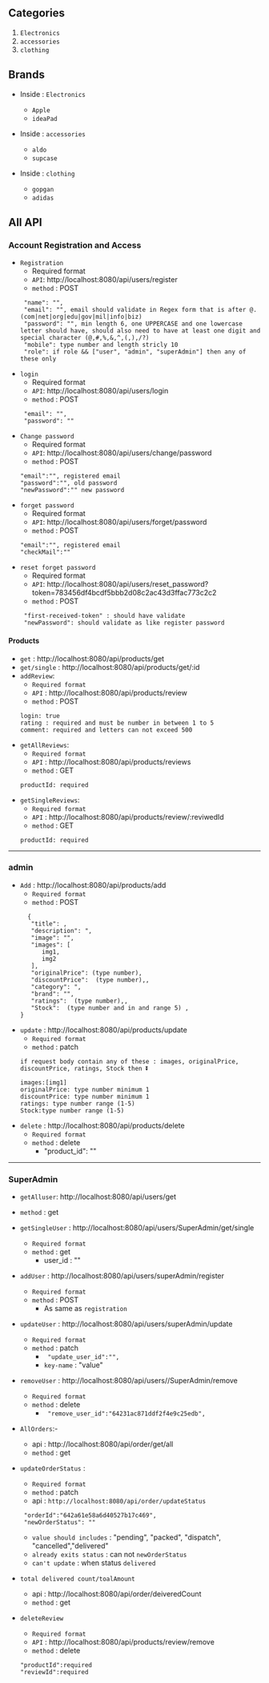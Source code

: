 ## Categories 
1. `Electronics`
2. `accessories`
3. `clothing`

## Brands  
- Inside : `Electronics`
   - `Apple`
   - `ideaPad`

- Inside : `accessories`
   - `aldo`
   - `supcase`  

- Inside : `clothing`
   - `gopgan`
   - `adidas`     



## All API

### Account Registration and Access
  - `Registration`
     - Required format
     - `API`: http://localhost:8080/api/users/register
     - `method` : POST 
      ```  
       "name": "",
       "email": "", email should validate in Regex form that is after @.(com|net|org|edu|gov|mil|info|biz)
       "password": "", min length 6, one UPPERCASE and one lowercase letter should have, should also need to have at least one digit and special character (@,#,%,&,^,(,),/?)
       "mobile": type number and length stricly 10
       "role": if role && ["user", "admin", "superAdmin"] then any of these only
      ```
  - `login`
     - Required format
     - `API`: http://localhost:8080/api/users/login
      - `method` : POST 
     ```
      "email": "",
      "password": ""
     ```  
  - `Change password`  
     - Required format
     - `API`: http://localhost:8080/api/users/change/password
     - `method` : POST 
     ```
     "email":"", registered email
     "password":"", old password
     "newPassword":"" new password

  - `forget password`  
     - Required format
     - `API`: http://localhost:8080/api/users/forget/password
     - `method` : POST 
     ```
     "email":"", registered email
     "checkMail":""
     ```  
  - `reset forget password`
      - Required format
      - `API`: http://localhost:8080/api/users/reset_password?token=783456df4bcdf5bbb2d08c2ac43d3ffac773c2c2
      - `method` : POST 
      ```
       "first-received-token" : should have validate
       "newPassword": should validate as like register password
      ```

#### Products
  - `get` : http://localhost:8080/api/products/get
  - `get/single` : http://localhost:8080/api/products/get/:id
  - `addReview`:
      - `Required format`
      - `API` : http://localhost:8080/api/products/review
      - `method` : POST 
      ```
      login: true
      rating : required and must be number in between 1 to 5
      comment: required and letters can not exceed 500
      ```
   - `getAllReviews`:
       - `Required format`
       - `API` : http://localhost:8080/api/products/reviews
        - `method` : GET
       ```
       productId: required
       ```
   - `getSingleReviews`:
       - `Required format`
       - `API` : http://localhost:8080/api/products/review/:reviwedId
        - `method` : GET
       ```
       productId: required
       ```    


---
### admin
 - `Add` : http://localhost:8080/api/products/add  
     - `Required format`
     - `method` : POST 
     ```
       {
        "title": ,
        "description": ",
        "image": "",
        "images": [
           img1,
           img2
        ],
        "originalPrice": (type number),
        "discountPrice":  (type number),,
        "category": ",
        "brand": "",
        "ratings":  (type number),,
        "Stock":  (type number and in and range 5) ,
    }
     ```
 - `update` : http://localhost:8080/api/products/update
     - `Required format`
     - `method` : patch 
     ```
     if request body contain any of these : images, originalPrice, discountPrice, ratings, Stock then ⏬

     images:[img1]
     originalPrice: type number minimum 1
     discountPrice: type number minimum 1
     ratings: type number range (1-5)
     Stock:type number range (1-5)
     ```
- `delete` : http://localhost:8080/api/products/delete   
    - `Required format`
    - `method` : delete
      - "product_id":  ""

---
### SuperAdmin
   - `getAlluser`: http://localhost:8080/api/users/get
   - `method` : get

   - `getSingleUser` : http://localhost:8080/api/users/SuperAdmin/get/single
       - `Required format`
       - `method` : get
          - user_id : ""

   - `addUser` : http://localhost:8080/api/users/superAdmin/register
      - `Required format`
      - `method` : POST 
        - As same as `registration`

   - `updateUser` : http://localhost:8080/api/users/superAdmin/update
      - `Required format`
      - `method` : patch
          - ` "update_user_id":"",` 
          - `key-name` : "value"

   - `removeUser` : http://localhost:8080/api/users//SuperAdmin/remove
      - `Required format`
      - `method` : delete
         - ` "remove_user_id":"64231ac871ddf2f4e9c25edb",` 

   - `AllOrders`:-
       - api : http://localhost:8080/api/order/get/all 
       - `method` : get   

   - `updateOrderStatus` :
       - `Required format`
       - `method` : patch
       - api : `http://localhost:8080/api/order/updateStatus`
       ```
        "orderId":"642a61e58a6d40527b17c469",
        "newOrderStatus": ""
       ```     
       - `value should includes` : "pending", "packed", "dispatch", "cancelled","delivered"
       - `already exits status` :  can not `newOrderStatus`   
       - `can't update` : when status `delivered`  

   - `total delivered count/toalAmount`  
      - api : http://localhost:8080/api/order/deiveredCount
      - `method` : get  
   - `deleteReview`
       - `Required format`
       - `API` : http://localhost:8080/api/products/review/remove
       - `method` : delete
       ```
      "productId":required
      "reviewId":required
       ```   
